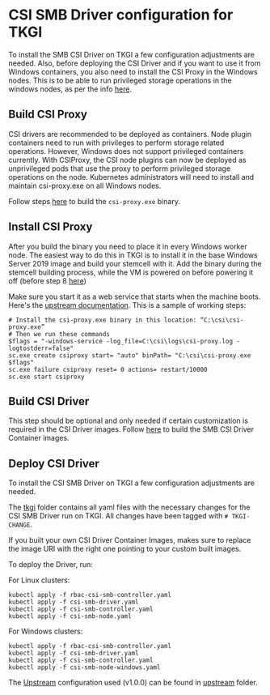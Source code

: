 # CSI SMB Driver configuration for TKGI
To install the SMB CSI Driver on TKGI a few configuration adjustments are needed. Also, before deploying the CSI Driver and if you want to use it from Windows containers, you also need to install the CSI Proxy in the Windows nodes. This is to be able to run privileged storage operations in the windows nodes, as per the info [here](https://github.com/kubernetes-csi/csi-proxy#overview).

## Build CSI Proxy
CSI drivers are recommended to be deployed as containers. Node plugin containers need to run with privileges to perform storage related operations. However, Windows does not support privileged containers currently. With CSIProxy, the CSI node plugins can now be deployed as unprivileged pods that use the proxy to perform privileged storage operations on the node. Kubernetes administrators will need to install and maintain csi-proxy.exe on all Windows nodes.

Follow steps [here](./BuildCSIProxy.md) to build the `csi-proxy.exe` binary.

## Install CSI Proxy

After you build the binary you need to place it in every Windows worker node. The easiest way to do this in TKGI is to install it in the base Windows Server 2019 image and build your stemcell with it. Add the binary during the stemcell building process, while the VM is powered on before powering it off (before step 8 [here](https://docs.vmware.com/en/VMware-Tanzu-Kubernetes-Grid-Integrated-Edition/1.15/tkgi/GUID-create-vsphere-stemcell.html#remove-hidden-devices-5))

Make sure you start it as a web service that starts when the machine boots. Here's the [upstream documentation](https://github.com/kubernetes-csi/csi-proxy#installation). This is a sample of working steps:
```
# Install the csi-proxy.exe binary in this location: “C:\csi\csi-proxy.exe”
# Then we run these commands
$flags = "-windows-service -log_file=C:\csi\logs\csi-proxy.log -logtostderr=false"
sc.exe create csiproxy start= "auto" binPath= "C:\csi\csi-proxy.exe $flags"
sc.exe failure csiproxy reset= 0 actions= restart/10000
sc.exe start csiproxy
```

## Build CSI Driver
This step should be optional and only needed if certain customization is required in the CSI Driver images.
Follow [here](./BuildCSIDriver.md) to build the SMB CSI Driver Container images.

## Deploy CSI Driver
To install the CSI SMB Driver on TKGI a few configuration adjustments are needed.

The [tkgi](/tkgi) folder contains all yaml files with the necessary changes for the CSI SMB Driver run on TKGI. All changes have been tagged with `# TKGI-CHANGE`.

If you built your own CSI Driver Container Images, makes sure to replace the image URI with the right one pointing to your custom built images.

To deploy the Driver, run:

For Linux clusters:
```
kubectl apply -f rbac-csi-smb-controller.yaml
kubectl apply -f csi-smb-driver.yaml
kubectl apply -f csi-smb-controller.yaml
kubectl apply -f csi-smb-node.yaml
```

For Windows clusters:
```
kubectl apply -f rbac-csi-smb-controller.yaml
kubectl apply -f csi-smb-driver.yaml
kubectl apply -f csi-smb-controller.yaml
kubectl apply -f csi-smb-node-windows.yaml
```

The [Upstream](https://github.com/kubernetes-csi/csi-driver-smb/tree/cut-v1.0.0/deploy/v1.0.0) configuration used (v1.0.0) can be found in [upstream](/upstream) folder.
